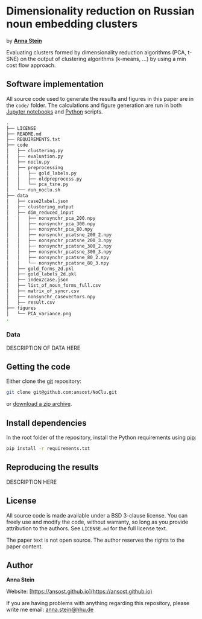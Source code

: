 # Dimensionality reduction on Russian noun embedding clusters

by [**Anna Stein**](https://ansost.github.io)

Evaluating clusters formed by dimensionality reduction algorithms (PCA, t-SNE) on the output of clustering algorithms (k-means, ...) by using a min cost flow approach.

## Software implementation

All source code used to generate the results and figures in this paper are in the `code/` folder.
The calculations and figure generation are run in both [Jupyter notebooks](http://jupyter.org/) and [Python](https://www.python.org/) scripts.
```bash
.
├── LICENSE
├── README.md
├── REQUIREMENTS.txt
├── code 
│   ├── clustering.py
│   ├── evaluation.py
│   ├── noclu.py
│   ├── preprocessing
│   │   ├── gold_labels.py
│   │   ├── oldpreprocess.py
│   │   └── pca_tsne.py
│   └── run_noclu.sh
├── data
│   ├── case2label.json
│   ├── clustering_output
│   ├── dim_reduced_input
│   │   ├── nonsynchr_pca_200.npy
│   │   ├── nonsynchr_pca_300.npy
│   │   ├── nonsynchr_pca_80.npy
│   │   ├── nonsynchr_pcatsne_200_2.npy
│   │   ├── nonsynchr_pcatsne_200_3.npy
│   │   ├── nonsynchr_pcatsne_300_2.npy
│   │   ├── nonsynchr_pcatsne_300_3.npy
│   │   ├── nonsynchr_pcatsne_80_2.npy
│   │   └── nonsynchr_pcatsne_80_3.npy
│   ├── gold_forms_2d.pkl
│   ├── gold_labels_2d.pkl
│   ├── index2case.json
│   ├── list_of_noun_forms_full.csv
│   ├── matrix_of_syncr.csv
│   ├── nonsynchr_casevectors.npy
│   ├── result.csv
├── figures
│   └── PCA_variance.png
.
```

### Data

DESCRIPTION OF DATA HERE

## Getting the code

Either clone the [git](https://git-scm.com/) repository:
```sh
git clone git@github.com:ansost/NoClu.git
```
or [download a zip archive](https://github.com/ansost/NoClu/archive/refs/heads/main.zip).

## Install dependencies
In the root folder of the repository, install the Python requirements using [pip](https://packaging.python.org/en/latest/tutorials/installing-packages/#use-pip-for-installing):
```sh
pip install -r requirements.txt
```

## Reproducing the results

DESCRIPTION HERE

## License

All source code is made available under a BSD 3-clause license. You can freely
use and modify the code, without warranty, so long as you provide attribution
to the authors. See `LICENSE.md` for the full license text.

The paper text is not open source. The author reserves the rights to the
paper content.

## Author

**Anna Stein**

Website: [https://ansost.github.io](https://ansost.github.io)

If you are having problems with anything regarding this repository, please write me email: [anna.stein@hhu.de](mailto:anna.stein@hhu.de)
